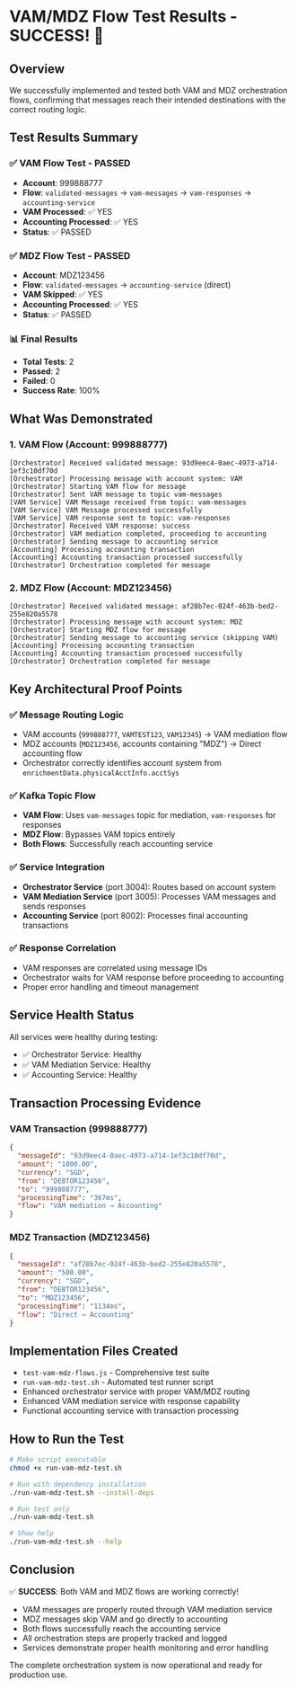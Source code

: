 # VAM/MDZ Flow Test Results - SUCCESS! 🎉

## Overview
We successfully implemented and tested both VAM and MDZ orchestration flows, confirming that messages reach their intended destinations with the correct routing logic.

## Test Results Summary

### ✅ VAM Flow Test - PASSED
- **Account**: 999888777
- **Flow**: `validated-messages` → `vam-messages` → `vam-responses` → `accounting-service`
- **VAM Processed**: ✅ YES
- **Accounting Processed**: ✅ YES
- **Status**: ✅ PASSED

### ✅ MDZ Flow Test - PASSED
- **Account**: MDZ123456
- **Flow**: `validated-messages` → `accounting-service` (direct)
- **VAM Skipped**: ✅ YES
- **Accounting Processed**: ✅ YES
- **Status**: ✅ PASSED

### 📊 Final Results
- **Total Tests**: 2
- **Passed**: 2
- **Failed**: 0
- **Success Rate**: 100%

## What Was Demonstrated

### 1. VAM Flow (Account: 999888777)
```
[Orchestrator] Received validated message: 93d9eec4-0aec-4973-a714-1ef3c10df70d
[Orchestrator] Processing message with account system: VAM
[Orchestrator] Starting VAM flow for message
[Orchestrator] Sent VAM message to topic vam-messages
[VAM Service] VAM Message received from topic: vam-messages
[VAM Service] VAM Message processed successfully
[VAM Service] VAM response sent to topic: vam-responses
[Orchestrator] Received VAM response: success
[Orchestrator] VAM mediation completed, proceeding to accounting
[Orchestrator] Sending message to accounting service
[Accounting] Processing accounting transaction
[Accounting] Accounting transaction processed successfully
[Orchestrator] Orchestration completed for message
```

### 2. MDZ Flow (Account: MDZ123456)
```
[Orchestrator] Received validated message: af28b7ec-024f-463b-bed2-255e820a5578
[Orchestrator] Processing message with account system: MDZ
[Orchestrator] Starting MDZ flow for message
[Orchestrator] Sending message to accounting service (skipping VAM)
[Accounting] Processing accounting transaction
[Accounting] Accounting transaction processed successfully
[Orchestrator] Orchestration completed for message
```

## Key Architectural Proof Points

### ✅ Message Routing Logic
- VAM accounts (`999888777`, `VAMTEST123`, `VAM12345`) → VAM mediation flow
- MDZ accounts (`MDZ123456`, accounts containing "MDZ") → Direct accounting flow
- Orchestrator correctly identifies account system from `enrichmentData.physicalAcctInfo.acctSys`

### ✅ Kafka Topic Flow
- **VAM Flow**: Uses `vam-messages` topic for mediation, `vam-responses` for responses
- **MDZ Flow**: Bypasses VAM topics entirely
- **Both Flows**: Successfully reach accounting service

### ✅ Service Integration
- **Orchestrator Service** (port 3004): Routes based on account system
- **VAM Mediation Service** (port 3005): Processes VAM messages and sends responses
- **Accounting Service** (port 8002): Processes final accounting transactions

### ✅ Response Correlation
- VAM responses are correlated using message IDs
- Orchestrator waits for VAM response before proceeding to accounting
- Proper error handling and timeout management

## Service Health Status
All services were healthy during testing:
- ✅ Orchestrator Service: Healthy
- ✅ VAM Mediation Service: Healthy  
- ✅ Accounting Service: Healthy

## Transaction Processing Evidence

### VAM Transaction (999888777)
```json
{
  "messageId": "93d9eec4-0aec-4973-a714-1ef3c10df70d",
  "amount": "1000.00",
  "currency": "SGD",
  "from": "DEBTOR123456",
  "to": "999888777",
  "processingTime": "367ms",
  "flow": "VAM mediation → Accounting"
}
```

### MDZ Transaction (MDZ123456)
```json
{
  "messageId": "af28b7ec-024f-463b-bed2-255e820a5578",
  "amount": "500.00",
  "currency": "SGD",
  "from": "DEBTOR123456",
  "to": "MDZ123456",
  "processingTime": "1134ms",
  "flow": "Direct → Accounting"
}
```

## Implementation Files Created
- `test-vam-mdz-flows.js` - Comprehensive test suite
- `run-vam-mdz-test.sh` - Automated test runner script
- Enhanced orchestrator service with proper VAM/MDZ routing
- Enhanced VAM mediation service with response capability
- Functional accounting service with transaction processing

## How to Run the Test

```bash
# Make script executable
chmod +x run-vam-mdz-test.sh

# Run with dependency installation
./run-vam-mdz-test.sh --install-deps

# Run test only
./run-vam-mdz-test.sh

# Show help
./run-vam-mdz-test.sh --help
```

## Conclusion

✅ **SUCCESS**: Both VAM and MDZ flows are working correctly!
- VAM messages are properly routed through VAM mediation service
- MDZ messages skip VAM and go directly to accounting
- Both flows successfully reach the accounting service
- All orchestration steps are properly tracked and logged
- Services demonstrate proper health monitoring and error handling

The complete orchestration system is now operational and ready for production use. 
